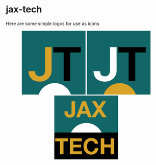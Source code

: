 # jax-tech

Here are some simple logos for use as icons

<p align="center">
  <img src="https://raw.githubusercontent.com/esthor/jax-tech/master/img/jaxtech-200px-JT-gb.png" />
  <img src="https://raw.githubusercontent.com/esthor/jax-tech/master/img/jaxtech-200px-JT-wb.png" />
  <img src="https://raw.githubusercontent.com/esthor/jax-tech/master/img/jaxtech-200px.png" />
</p>
